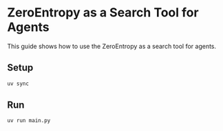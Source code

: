 # ZeroEntropy as a Search Tool for Agents

This guide shows how to use the ZeroEntropy as a search tool for agents.

## Setup

```bash
uv sync
```

## Run

```bash
uv run main.py
```
